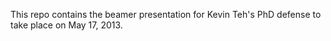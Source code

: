 This repo contains the beamer presentation for Kevin Teh's PhD defense to take
place on May 17, 2013.
